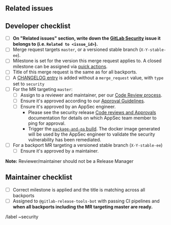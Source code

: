 <!--
# README first!
This MR should be created on `gitlab.com/gitlab-org/security/gitlab`.

See [the general developer security release guidelines](https://gitlab.com/gitlab-org/release/docs/blob/master/general/security/developer.md).

-->

## Related issues

<!-- Mention the GitLab Security issue this MR is related to -->

## Developer checklist

- [ ] **On "Related issues" section, write down the [GitLab Security] issue it belongs to (i.e. `Related to <issue_id>`).**
- [ ] Merge request targets `master`, or a versioned stable branch (`X-Y-stable-ee`).
- [ ] Milestone is set for the version this merge request applies to. A closed milestone can be assigned via [quick actions].
- [ ] Title of this merge request is the same as for all backports.
- [ ] A [CHANGELOG entry] is added without a `merge_request` value, with `type` set to `security`
- [ ] For the MR targeting `master`:
  - [ ] Assign to a reviewer and maintainer, per our [Code Review process].
  - [ ] Ensure it's approved according to our [Approval Guidelines].
  - [ ] Ensure it's approved by an AppSec engineer.
    - Please see the security release [Code reviews and Approvals](https://gitlab.com/gitlab-org/release/docs/blob/master/general/security/developer.md#code-reviews-and-approvals) documentation for details on which AppSec team member to ping for approval.
    - Trigger the [`package-and-qa` build]. The docker image generated will be used by the AppSec engineer to validate the security vulnerability has been remediated.
- [ ] For a backport MR targeting a versioned stable branch (`X-Y-stable-ee`)
  - [ ] Ensure it's approved by a maintainer.

**Note:** Reviewer/maintainer should not be a Release Manager

## Maintainer checklist

- [ ] Correct milestone is applied and the title is matching across all backports
- [ ] Assigned to `@gitlab-release-tools-bot` with passing CI pipelines and **when all backports including the MR targeting master are ready.**

/label ~security

[GitLab Security]: https://gitlab.com/gitlab-org/security/gitlab
[quick actions]: https://docs.gitlab.com/ee/user/project/quick_actions.html#quick-actions-for-issues-merge-requests-and-epics
[CHANGELOG entry]: https://docs.gitlab.com/ee/development/changelog.html
[Code Review process]: https://docs.gitlab.com/ee/development/code_review.html
[Approval Guidelines]: https://docs.gitlab.com/ee/development/code_review.html#approval-guidelines
[Canonical repository]: https://gitlab.com/gitlab-org/gitlab
[`package-and-qa` build]: https://docs.gitlab.com/ee/development/testing_guide/end_to_end/#using-the-package-and-qa-job
